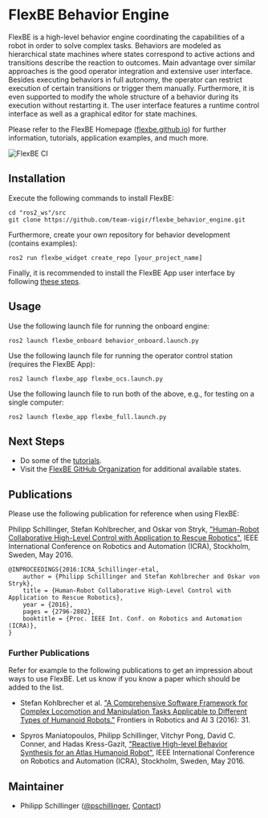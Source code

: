 # FlexBE Behavior Engine
FlexBE is a high-level behavior engine coordinating the capabilities of a robot in order to solve complex tasks.
Behaviors are modeled as hierarchical state machines where states correspond to active actions and transitions describe the reaction to outcomes.
Main advantage over similar approaches is the good operator integration and extensive user interface.
Besides executing behaviors in full autonomy, the operator can restrict execution of certain transitions or trigger them manually.
Furthermore, it is even supported to modify the whole structure of a behavior during its execution without restarting it.
The user interface features a runtime control interface as well as a graphical editor for state machines.

Please refer to the FlexBE Homepage ([flexbe.github.io](http://flexbe.github.io)) for further information, tutorials, application examples, and much more.

![FlexBE CI](https://github.com/team-vigir/flexbe_behavior_engine/workflows/FlexBE%20CI/badge.svg)

## Installation

Execute the following commands to install FlexBE:

    cd "ros2_ws"/src
    git clone https://github.com/team-vigir/flexbe_behavior_engine.git

Furthermore, create your own repository for behavior development (contains examples):

    ros2 run flexbe_widget create_repo [your_project_name]

Finally, it is recommended to install the FlexBE App user interface by following [these steps](http://philserver.bplaced.net/fbe/download.php).

## Usage

Use the following launch file for running the onboard engine:

    ros2 launch flexbe_onboard behavior_onboard.launch.py

Use the following launch file for running the operator control station (requires the FlexBE App):

    ros2 launch flexbe_app flexbe_ocs.launch.py

Use the following launch file to run both of the above, e.g., for testing on a single computer:

    ros2 launch flexbe_app flexbe_full.launch.py

## Next Steps

- Do some of the [tutorials](http://philserver.bplaced.net/fbe/documentation.php).
- Visit the [FlexBE GitHub Organization](https://github.com/FlexBE) for additional available states.

## Publications

Please use the following publication for reference when using FlexBE:

Philipp Schillinger, Stefan Kohlbrecher, and Oskar von Stryk, ["Human-Robot Collaborative High-Level Control with Application to Rescue Robotics"](http://dx.doi.org/10.1109/ICRA.2016.7487442), IEEE International Conference on Robotics and Automation (ICRA), Stockholm, Sweden, May 2016.

    @INPROCEEDINGS{2016:ICRA_Schillinger-etal,
        author = {Philipp Schillinger and Stefan Kohlbrecher and Oskar von Stryk},
        title = {Human-Robot Collaborative High-Level Control with Application to Rescue Robotics},
        year = {2016},
        pages = {2796-2802},
        booktitle = {Proc. IEEE Int. Conf. on Robotics and Automation (ICRA)},
    }

### Further Publications

Refer for example to the following publications to get an impression about ways to use FlexBE.
Let us know if you know a paper which should be added to the list.

- Stefan Kohlbrecher et al. ["A Comprehensive Software Framework for Complex Locomotion and Manipulation Tasks Applicable to Different Types of Humanoid Robots."](http://dx.doi.org/10.3389/frobt.2016.00031) Frontiers in Robotics and AI 3 (2016): 31.

- Spyros Maniatopoulos, Philipp Schillinger, Vitchyr Pong, David C. Conner, and Hadas Kress-Gazit, ["Reactive High-level Behavior Synthesis for an Atlas Humanoid Robot"](http://dx.doi.org/10.1109/ICRA.2016.7487613), IEEE International Conference on Robotics and Automation (ICRA), Stockholm, Sweden, May 2016.

## Maintainer

- Philipp Schillinger ([@pschillinger](https://github.com/pschillinger), [Contact](http://philserver.bplaced.net/fbe/contact.php))
